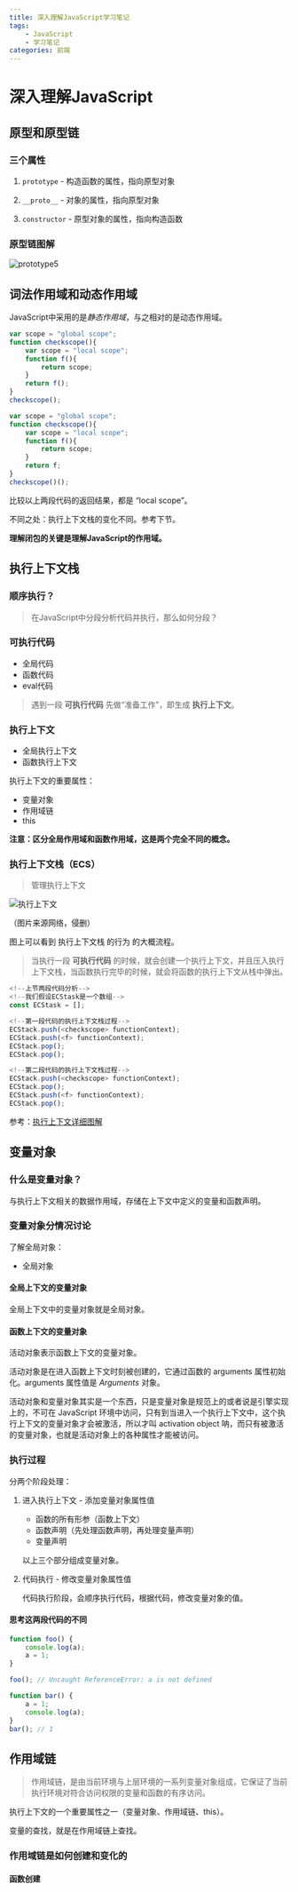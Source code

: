 ```yaml
---
title: 深入理解JavaScript学习笔记
tags:
	- JavaScript
	- 学习笔记
categories: 前端
---
```

# 深入理解JavaScript

## 原型和原型链

### 三个属性

1. `prototype` - 构造函数的属性，指向原型对象
    
2. `__proto__` - 对象的属性，指向原型对象

3. `constructor` - 原型对象的属性，指向构造函数

### 原型链图解
![prototype5](prototype5.png)


## 词法作用域和动态作用域

JavaScript中采用的是*静态作用域*，与之相对的是动态作用域。

``` javascript
var scope = "global scope";
function checkscope(){
    var scope = "local scope";
    function f(){
        return scope;
    }
    return f();
}
checkscope();
```

``` javascript
var scope = "global scope";
function checkscope(){
    var scope = "local scope";
    function f(){
        return scope;
    }
    return f;
}
checkscope()();
```
比较以上两段代码的返回结果，都是 “local scope”。

不同之处：执行上下文栈的变化不同。参考下节。


**理解闭包的关键是理解JavaScript的作用域。**

## 执行上下文栈

### 顺序执行？

> 在JavaScript中分段分析代码并执行，那么如何分段？


### 可执行代码

* 全局代码
* 函数代码
* eval代码

> 遇到一段 **可执行代码** 先做“准备工作”，即生成 **执行上下文**。

### 执行上下文

* 全局执行上下文
* 函数执行上下文

执行上下文的重要属性：

* 变量对象
* 作用域链
* this

**注意：区分全局作用域和函数作用域，这是两个完全不同的概念。**

### 执行上下文栈（ECS）

> 管理执行上下文

![执行上下文](Execution_context.png)

（图片来源网络，侵删）

图上可以看到 执行上下文栈 的行为 的大概流程。

> 当执行一段 **可执行代码** 的时候，就会创建一个执行上下文，并且压入执行上下文栈，当函数执行完毕的时候，就会将函数的执行上下文从栈中弹出。

```javascript
<!--上节两段代码分析-->
<!--我们假设ECStask是一个数组-->
const ECStask = [];

<!--第一段代码的执行上下文栈过程-->
ECStack.push(<checkscope> functionContext);
ECStack.push(<f> functionContext);
ECStack.pop();
ECStack.pop();

<!--第二段代码的执行上下文栈过程-->
ECStack.push(<checkscope> functionContext);
ECStack.pop();
ECStack.push(<f> functionContext);
ECStack.pop();
```

参考：[执行上下文详细图解](https://segmentfault.com/a/1190000012646203)

## 变量对象

### 什么是变量对象？
与执行上下文相关的数据作用域，存储在上下文中定义的变量和函数声明。

### 变量对象分情况讨论

了解全局对象：

* 全局对象


#### 全局上下文的变量对象
全局上下文中的变量对象就是全局对象。

#### 函数上下文的变量对象
活动对象表示函数上下文的变量对象。

活动对象是在进入函数上下文时刻被创建的，它通过函数的 arguments 属性初始化。arguments 属性值是 _Arguments_ 对象。

活动对象和变量对象其实是一个东西，只是变量对象是规范上的或者说是引擎实现上的，不可在 JavaScript 环境中访问，只有到当进入一个执行上下文中，这个执行上下文的变量对象才会被激活，所以才叫 activation object 呐，而只有被激活的变量对象，也就是活动对象上的各种属性才能被访问。

### 执行过程

分两个阶段处理：
1. 进入执行上下文 - 添加变量对象属性值
    * 函数的所有形参（函数上下文）
    * 函数声明（先处理函数声明，再处理变量声明）
    * 变量声明
    
    以上三个部分组成变量对象。
    
2. 代码执行 - 修改变量对象属性值

    代码执行阶段，会顺序执行代码，根据代码，修改变量对象的值。

#### 思考这两段代码的不同

``` javascript
function foo() {
    console.log(a);
    a = 1;
}

foo(); // Uncaught ReferenceError: a is not defined

function bar() {
    a = 1;
    console.log(a);
}
bar(); // 1
```

## 作用域链

> 作用域链，是由当前环境与上层环境的一系列变量对象组成，它保证了当前执行环境对符合访问权限的变量和函数的有序访问。

执行上下文的一个重要属性之一（变量对象、作用域链、this）。

变量的查找，就是在作用域链上查找。

### 作用域链是如何创建和变化的

#### 函数创建
